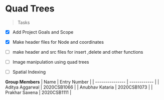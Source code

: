 # Quad Trees
>Tasks

- [x] Add Project Goals and Scope
- [x] Make header files for Node and coordinates
- [ ] make header and src files for insert ,delete and other functions
- [ ] Image manipulation using quad trees
- [ ] Spatial Indexing



**Group Members**
| Name            | Entry Number |
| --------------- | ------------ |
| Aditya Aggarwal | 2020CSB1066  |
| Anubhav Kataria | 2020CSB1073  |
| Prakhar Saxena | 2020CSB1111  |
